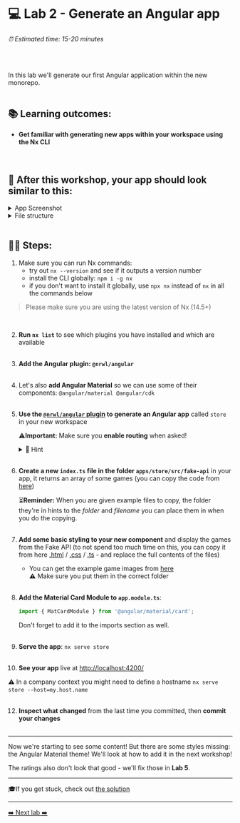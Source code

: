 # 💻 Lab 2 - Generate an Angular app

###### ⏰ Estimated time: 15-20 minutes

<br />

In this lab we'll generate our first Angular application within the new monorepo.
<br /><br />

## 📚 Learning outcomes:

- **Get familiar with generating new apps within your workspace using the Nx CLI**
  <br /><br /><br />

## 📲 After this workshop, your app should look similar to this:

<details>
  <summary>App Screenshot</summary>
  <img src="../assets/lab2_result.png" width="500" alt="screenshot of lab2 result">
</details>

<details>
  <summary>File structure</summary>
  <img src="../assets/lab2_file_structure.png" height="700" alt="lab2 file structure">
</details>
<br />

## 🏋️‍♀️ Steps:

1. Make sure you can run Nx commands:
   - try out `nx --version` and see if it outputs a version number
   - install the CLI globally: `npm i -g nx`
   - if you don't want to install it globally, use `npx nx` instead of `nx` in all the commands below

> Please make sure you are using the latest version of Nx (14.5+)

   <br />

2. **Run `nx list`** to see which plugins you have installed and which are available
   <br /> <br />

3. **Add the Angular plugin: `@nrwl/angular`**
   <br /> <br />

4. Let's also **add Angular Material** so we can use some of their components: `@angular/material @angular/cdk`
   <br /> <br />
5. **Use the [`@nrwl/angular` plugin](https://nx.dev/packages/angular/generators/application) to generate an Angular app** called `store` in your new workspace

   ⚠️**Important:** Make sure you **enable routing** when asked!

   <details>
   <summary>🐳 Hint</summary>
   <img src="../assets/lab2_cmds.png" alt="Nx generate cmd structure">
   </details>
   <br />

6. **Create a new `index.ts` file in the folder `apps/store/src/fake-api`** in your app, it returns an array of some games (you can copy the code from [here](../../examples/lab2/apps/store/src/fake-api/index.ts))

   ⏳**Reminder:** When you are given example files to copy, the folder they're in hints to the _folder_ and _filename_ you can place them in when you do the copying.
   <br /> <br />

7. **Add some basic styling to your new component** and display the games from the Fake API (to not spend too much time on this, you can copy it from here [.html](../../examples/lab2/apps/store/src/app/app.component.html) / [.css](../../examples/lab2/apps/store/src/app/app.component.css) / [.ts](../../examples/lab2/apps/store/src/app/app.component.ts) - and replace the full contents of the files)

   - You can get the example game images from [here](../../examples/lab2/apps/store/src/assets)
     <br />⚠️ Make sure you put them in the correct folder
     <br /> <br />

8. **Add the Material Card Module to `app.module.ts`**:

   ```ts
   import { MatCardModule } from '@angular/material/card';
   ```

   Don't forget to add it to the imports section as well.
   <br /> <br />

9. **Serve the app**: `nx serve store`
   <br /> <br />

10. **See your app** live at [http://localhost:4200/](http://localhost:4200/)

⚠️ In a company context you might need to define a hostname `nx serve store --host=my.host.name `
<br /> <br />

12. **Inspect what changed** from the last time you committed, then **commit your changes**
    <br /> <br />

---

Now we're starting to see some content! But there are some styles missing: the Angular Material theme! We'll look at how to add it in the next workshop!

The ratings also don't look that good - we'll fix those in **Lab 5**.

---

🎓If you get stuck, check out [the solution](SOLUTION.md)

---

[➡️ Next lab ➡️](../lab3/LAB.md)
